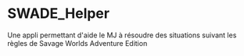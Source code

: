 # SWADE_Helper
Une appli permettant d'aide le MJ à résoudre des situations suivant les règles de Savage Worlds Adventure Edition
